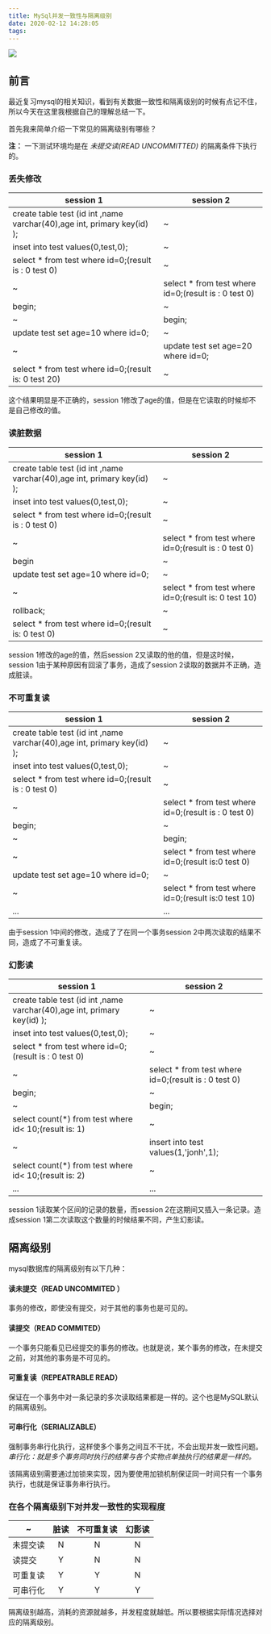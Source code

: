 ```yaml
---
title: MySql并发一致性与隔离级别
date: 2020-02-12 14:28:05
tags:
---
```

![](https://i.loli.net/2020/02/12/VYp1vjQgPuf6TAF.jpg)

## 前言

最近复习mysql的相关知识，看到有关数据一致性和隔离级别的时候有点记不住，所以今天在这里我根据自己的理解总结一下。

<!-- more -->

首先我来简单介绍一下常见的隔离级别有哪些？

**注：** 一下测试环境均是在 *未提交读(READ UNCOMMITTED)* 的隔离条件下执行的。
### 丢失修改

session 1|session 2
--|--
create table test (id int ,name varchar(40),age int, primary key(id) );| ~
inset into test values(0,test,0);| ~
select * from test where id=0;(result is : 0 test 0)| ~
~ | select * from test where id=0;(result is : 0 test 0)
begin;|~
~ | begin;
update test set age=10 where id=0;|~
~|update test set age=20 where id=0;
select * from test where id=0;(result is: 0 test 20)|~

这个结果明显是不正确的，session 1修改了age的值，但是在它读取的时候却不是自己修改的值。

### 读脏数据

session 1|session 2
--|--
create table test (id int ,name varchar(40),age int, primary key(id) );| ~
inset into test values(0,test,0);| ~
select * from test where id=0;(result is : 0 test 0)| ~
~ | select * from test where id=0;(result is : 0 test 0)
begin|~
update test set age=10 where id=0;|~
~|select * from test where id=0;(result is: 0 test 10)
rollback;|~
select * from test where id=0;(result is: 0 test 0)|~

session 1修改的age的值，然后session 2又读取的他的值，但是这时候，session 1由于某种原因有回滚了事务，造成了session 2读取的数据并不正确，造成脏读。

### 不可重复读

session 1|session 2
--|--
create table test (id int ,name varchar(40),age int, primary key(id) );| ~
inset into test values(0,test,0);| ~
select * from test where id=0;(result is : 0 test 0)| ~
~ | select * from test where id=0;(result is : 0 test 0)
begin;|~
~|begin;
~|select * from test where id=0;(result is:0 test 0)
update test set age=10 where id=0;|~
~|select * from test where id=0;(result is:0 test 10)
...|...

由于session 1中间的修改，造成了了在同一个事务session 2中两次读取的结果不同，造成了不可重复读。

### 幻影读

session 1|session 2
--|--
create table test (id int ,name varchar(40),age int, primary key(id) );| ~
inset into test values(0,test,0);| ~
select * from test where id=0;(result is : 0 test 0)| ~
~ | select * from test where id=0;(result is : 0 test 0)
begin;|~
~|begin;
select count(*) from test where id< 10;(result is: 1)|~
~|insert into test values(1,'jonh',1);
select count(*) from test where id< 10;(result is: 2)|~
...|...

session 1读取某个区间的记录的数量，而session 2在这期间又插入一条记录。造成session 1第二次读取这个数量的时候结果不同，产生幻影读。

## 隔离级别

mysql数据库的隔离级别有以下几种：

#### 读未提交（READ UNCOMMITED ）

事务的修改，即使没有提交，对于其他的事务也是可见的。

#### 读提交（READ COMMITED）

一个事务只能看见已经提交的事务的修改。也就是说，某个事务的修改，在未提交之前，对其他的事务是不可见的。

#### 可重复读（REPEATRABLE READ）

保证在一个事务中对一条记录的多次读取结果都是一样的。这个也是MySQL默认的隔离级别。

#### 可串行化（SERIALIZABLE）

强制事务串行化执行，这样使多个事务之间互不干扰，不会出现并发一致性问题。*串行化：就是多个事务同时执行的结果与各个实物点单独执行的结果是一样的。*

该隔离级别需要通过加锁来实现，因为要使用加锁机制保证同一时间只有一个事务执行，也就是保证事务串行执行。

### 在各个隔离级别下对并发一致性的实现程度

~|脏读|不可重复读|幻影读
--|:--:|:--:|:--:|
未提交读|N|N|N
读提交|Y|N|N
可重复读|Y|Y|N
可串行化|Y|Y|Y

隔离级别越高，消耗的资源就越多，并发程度就越低。所以要根据实际情况选择对应的隔离级别。